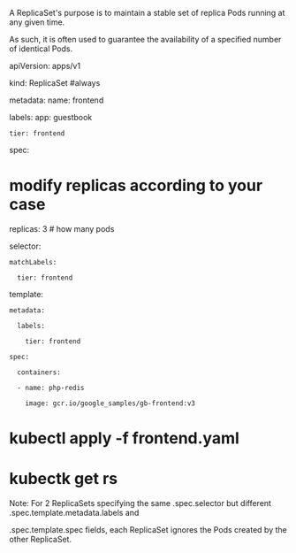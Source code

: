 A ReplicaSet's purpose is to maintain a stable set of replica Pods running at any given time.

As such, it is often used to guarantee the availability of a specified number of identical Pods.


apiVersion: apps/v1

kind: ReplicaSet   #always

metadata:
  name: frontend
  
  labels: 
    app: guestbook
    
    tier: frontend

spec:

  # modify replicas according to your case
  
  replicas: 3    # how many pods 
  
  selector:
  
    matchLabels:
    
      tier: frontend
  
  template:
    
    metadata:
    
      labels:
      
        tier: frontend
    
    spec:
    
      containers:
      
      - name: php-redis
      
        image: gcr.io/google_samples/gb-frontend:v3

# kubectl apply -f frontend.yaml

# kubectk get rs

Note: For 2 ReplicaSets specifying the same .spec.selector but different .spec.template.metadata.labels and 

.spec.template.spec fields, each ReplicaSet ignores the Pods created by the other ReplicaSet.

